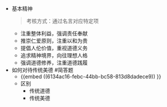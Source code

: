 - 基本精神
  > 考核方式：通过名言对应特定项
	- 注重整体利益，强调责任奉献
	- 推崇仁爱原则，注重以和为贵
	- 提倡人伦价值，重视道德义务
	- 追求精神境界，向往理想人格
	- 强调道德修养，注重道德践履
- 如何对待传统美德 #简答题
	- {{embed ((6134ac16-febc-44bb-bc58-813d8dadece9)) }}
	- 区别
		- 传统道德
		- 传统美德